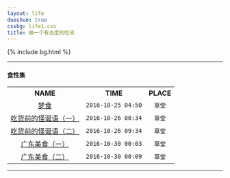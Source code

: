 ```yaml
---
layout: life
duoshuo: true
cssbg: life1.css
title: 做一个有态度的吃货
---      
```


{% include bg.html %}

-----------

<h4 id="section-1">食性集</h4>
<table>
<tr>
<th style="text-align: center">NAME</th>
<th style="text-align: center">TIME</th>
<th style="text-align: center">PLACE</th>
</tr>
<tr>
<td style="text-align: center"><a href="/life/food/2016-10-25.html">梦食</a></td>	  
<td style="text-align: center"><code class="highlighter-rouge">2016-10-25 04:50</code></td>
<td style="text-align: center"><code class="highlighter-rouge">草堂</code></td>			  
</tr>

<tr>
<td style="text-align: center"><a href="/life/food/2016-10-26.html">吃货前的怪诞语（一）</a></td>	  
<td style="text-align: center"><code class="highlighter-rouge">2016-10-26 00:34</code></td>
<td style="text-align: center"><code class="highlighter-rouge">草堂</code></td>			  
</tr>

<tr>
<td style="text-align: center"><a href="/life/food/2016-10-26-2.html">吃货前的怪诞语（二）</a></td>	  
<td style="text-align: center"><code class="highlighter-rouge">2016-10-26 09:34</code></td>
<td style="text-align: center"><code class="highlighter-rouge">草堂</code></td>			  
</tr>

<tr>
<td style="text-align: center"><a href="/life/food/2016-10-30.html">广东美食（一）</a></td>	  
<td style="text-align: center"><code class="highlighter-rouge">2016-10-30 00:03</code></td>
<td style="text-align: center"><code class="highlighter-rouge">草堂</code></td>			  
</tr>

<tr>
<td style="text-align: center"><a href="/life/food/2016-10-30-2.html">广东美食（二）</a></td>	  
<td style="text-align: center"><code class="highlighter-rouge">2016-10-30 00:09</code></td>
<td style="text-align: center"><code class="highlighter-rouge">草堂</code></td>			  
</tr>

</table>


-----------

